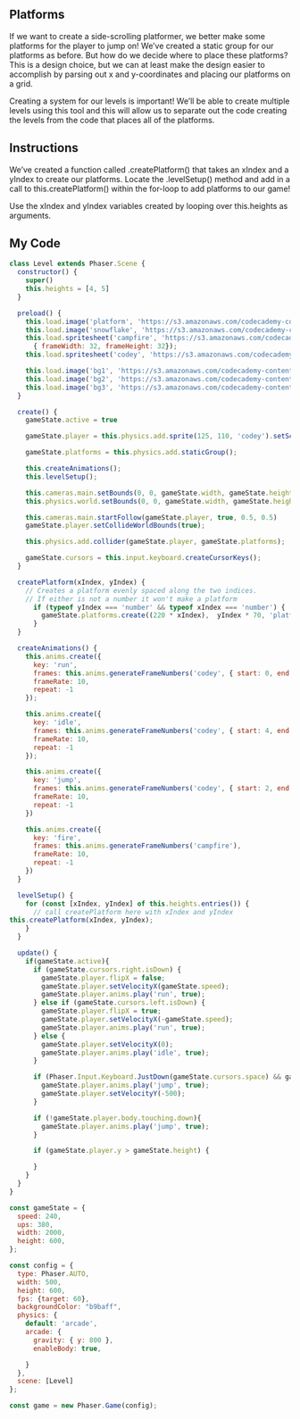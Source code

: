 ## Platforms

If we want to create a side-scrolling platformer, we better make some platforms for the player to jump on! We’ve created a static group for our platforms as before. But how do we decide where to place these platforms? This is a design choice, but we can at least make the design easier to accomplish by parsing out x and y-coordinates and placing our platforms on a grid.

Creating a system for our levels is important! We’ll be able to create multiple levels using this tool and this will allow us to separate out the code creating the levels from the code that places all of the platforms.

## Instructions

We’ve created a function called .createPlatform() that takes an xIndex and a yIndex to create our platforms. Locate the .levelSetup() method and add in a call to this.createPlatform() within the for-loop to add platforms to our game!

Use the xIndex and yIndex variables created by looping over this.heights as arguments.

## My Code
```js
class Level extends Phaser.Scene {
  constructor() {
    super()
    this.heights = [4, 5]
  }

  preload() {
    this.load.image('platform', 'https://s3.amazonaws.com/codecademy-content/courses/learn-phaser/Codey+Tundra/platform.png');
    this.load.image('snowflake', 'https://s3.amazonaws.com/codecademy-content/courses/learn-phaser/Codey+Tundra/snowflake.png');
    this.load.spritesheet('campfire', 'https://s3.amazonaws.com/codecademy-content/courses/learn-phaser/Codey+Tundra/campfire.png',
      { frameWidth: 32, frameHeight: 32});
    this.load.spritesheet('codey', 'https://s3.amazonaws.com/codecademy-content/courses/learn-phaser/Codey+Tundra/codey.png', { frameWidth: 72, frameHeight: 90})

    this.load.image('bg1', 'https://s3.amazonaws.com/codecademy-content/courses/learn-phaser/Codey+Tundra/mountain.png');
    this.load.image('bg2', 'https://s3.amazonaws.com/codecademy-content/courses/learn-phaser/Codey+Tundra/trees.png');
    this.load.image('bg3', 'https://s3.amazonaws.com/codecademy-content/courses/learn-phaser/Codey+Tundra/snowdunes.png');
  }

  create() {
    gameState.active = true

    gameState.player = this.physics.add.sprite(125, 110, 'codey').setScale(.5);

    gameState.platforms = this.physics.add.staticGroup();

    this.createAnimations();
    this.levelSetup();

    this.cameras.main.setBounds(0, 0, gameState.width, gameState.height);
    this.physics.world.setBounds(0, 0, gameState.width, gameState.height + gameState.player.height);

    this.cameras.main.startFollow(gameState.player, true, 0.5, 0.5)
    gameState.player.setCollideWorldBounds(true);

    this.physics.add.collider(gameState.player, gameState.platforms);

    gameState.cursors = this.input.keyboard.createCursorKeys();
  }

  createPlatform(xIndex, yIndex) {
    // Creates a platform evenly spaced along the two indices.
    // If either is not a number it won't make a platform
      if (typeof yIndex === 'number' && typeof xIndex === 'number') {
        gameState.platforms.create((220 * xIndex),  yIndex * 70, 'platform').setOrigin(0, 0.5).refreshBody();
      }
  }

  createAnimations() {
    this.anims.create({
      key: 'run',
      frames: this.anims.generateFrameNumbers('codey', { start: 0, end: 3 }),
      frameRate: 10,
      repeat: -1
    });

    this.anims.create({
      key: 'idle',
      frames: this.anims.generateFrameNumbers('codey', { start: 4, end: 5 }),
      frameRate: 10,
      repeat: -1
    });

    this.anims.create({
      key: 'jump',
      frames: this.anims.generateFrameNumbers('codey', { start: 2, end: 3 }),
      frameRate: 10,
      repeat: -1
    })

    this.anims.create({
      key: 'fire',
      frames: this.anims.generateFrameNumbers('campfire'),
      frameRate: 10,
      repeat: -1
    })
  }

  levelSetup() {
    for (const [xIndex, yIndex] of this.heights.entries()) {
      // call createPlatform here with xIndex and yIndex
this.createPlatform(xIndex, yIndex);
    } 
  }

  update() {
    if(gameState.active){
      if (gameState.cursors.right.isDown) {
        gameState.player.flipX = false;
        gameState.player.setVelocityX(gameState.speed);
        gameState.player.anims.play('run', true);
      } else if (gameState.cursors.left.isDown) {
        gameState.player.flipX = true;
        gameState.player.setVelocityX(-gameState.speed);
        gameState.player.anims.play('run', true);
      } else {
        gameState.player.setVelocityX(0);
        gameState.player.anims.play('idle', true);
      }

      if (Phaser.Input.Keyboard.JustDown(gameState.cursors.space) && gameState.player.body.touching.down) {
        gameState.player.anims.play('jump', true);
        gameState.player.setVelocityY(-500);
      }

      if (!gameState.player.body.touching.down){
        gameState.player.anims.play('jump', true);
      }

      if (gameState.player.y > gameState.height) {

      }
    }
  }
}

const gameState = {
  speed: 240,
  ups: 380,
  width: 2000,
  height: 600,
};

const config = {
  type: Phaser.AUTO,
  width: 500,
  height: 600,
  fps: {target: 60},
  backgroundColor: "b9baff",
  physics: {
    default: 'arcade',
    arcade: {
      gravity: { y: 800 },
      enableBody: true,

    }
  },
  scene: [Level]
};

const game = new Phaser.Game(config);

```
